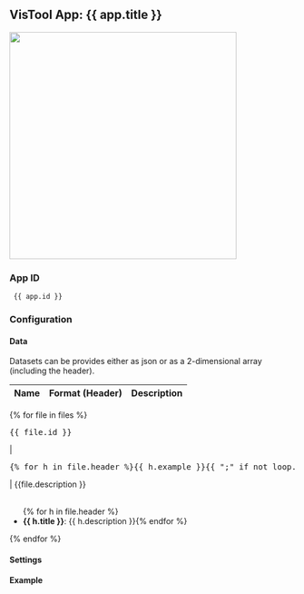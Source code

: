 ## VisTool App: {{ app.title }}

<img src="https://vis.csh.ac.at/vistool/{{ app.preview_image }}" height="400">

### App ID

   ```
    {{ app.id }}
   ```

### Configuration

#### Data

Datasets can be provides either as json or as a 2-dimensional array (including the header).

Name | Format (Header) | Description
---- | ------ | -----------
{% for file in files %}
<pre>{{ file.id }}</pre> | <pre>{% for h in file.header %}{{ h.example }}{{ ";" if not loop.last else "" }}{% endfor %}</pre> | {{file.description }}<br><br><ul>{% for h in file.header %}<li><b>{{ h.title }}</b>: {{ h.description }}{% endfor %}</li></ul>
{% endfor %}

#### Settings

#### Example